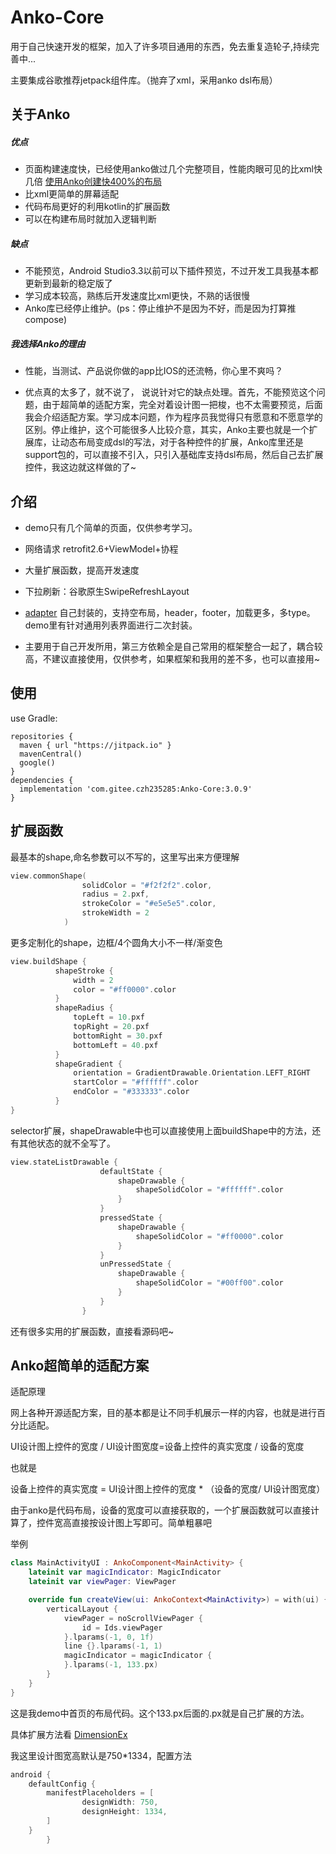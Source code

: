 

# Anko-Core

用于自己快速开发的框架，加入了许多项目通用的东西，免去重复造轮子,持续完善中...

主要集成谷歌推荐jetpack组件库。（抛弃了xml，采用anko dsl布局）



## 关于Anko

##### 优点

- 页面构建速度快，已经使用anko做过几个完整项目，性能肉眼可见的比xml快几倍  [使用Anko创建快400%的布局](http://www.jcodecraeer.com/a/anzhuokaifa/androidkaifa/2016/1123/6795.html)
- 比xml更简单的屏幕适配
- 代码布局更好的利用kotlin的扩展函数
- 可以在构建布局时就加入逻辑判断

##### 缺点

- 不能预览，Android Studio3.3以前可以下插件预览，不过开发工具我基本都更新到最新的稳定版了
- 学习成本较高，熟练后开发速度比xml更快，不熟的话很慢
- Anko库已经停止维护。(ps：停止维护不是因为不好，而是因为打算推compose)

##### 我选择Anko的理由

- 性能，当测试、产品说你做的app比IOS的还流畅，你心里不爽吗？

- 优点真的太多了，就不说了， 说说针对它的缺点处理。首先，不能预览这个问题，由于超简单的适配方案，完全对着设计图一把梭，也不太需要预览，后面我会介绍适配方案。学习成本问题，作为程序员我觉得只有愿意和不愿意学的区别。停止维护，这个可能很多人比较介意，其实，Anko主要也就是一个扩展库，让动态布局变成dsl的写法，对于各种控件的扩展，Anko库里还是support包的，可以直接不引入，只引入基础库支持dsl布局，然后自己去扩展控件，我这边就这样做的了~

  

## 介绍

- demo只有几个简单的页面，仅供参考学习。

- 网络请求  retrofit2.6+ViewModel+协程

- 大量扩展函数，提高开发速度

- 下拉刷新：谷歌原生SwipeRefreshLayout

- [adapter](https://gitee.com/czh235285/AnkoAdapter) 自己封装的，支持空布局，header，footer，加载更多，多type。demo里有针对通用列表界面进行二次封装。

- 主要用于自己开发所用，第三方依赖全是自己常用的框架整合一起了，耦合较高，不建议直接使用，仅供参考，如果框架和我用的差不多，也可以直接用~

  

## 使用

use Gradle:

```
repositories {
  maven { url "https://jitpack.io" }
  mavenCentral()
  google()
}
dependencies {
  implementation 'com.gitee.czh235285:Anko-Core:3.0.9'
}
```

## 扩展函数

最基本的shape,命名参数可以不写的，这里写出来方便理解

````kotlin
view.commonShape(
                solidColor = "#f2f2f2".color,
                radius = 2.pxf,
                strokeColor = "#e5e5e5".color,
                strokeWidth = 2
            )               
````

更多定制化的shape，边框/4个圆角大小不一样/渐变色

````kotlin
view.buildShape {
          shapeStroke {
              width = 2
              color = "#ff0000".color
          }
          shapeRadius {
              topLeft = 10.pxf
              topRight = 20.pxf
              bottomRight = 30.pxf
              bottomLeft = 40.pxf
          }
          shapeGradient {
              orientation = GradientDrawable.Orientation.LEFT_RIGHT
              startColor = "#ffffff".color
              endColor = "#333333".color
          }
}
````

selector扩展，shapeDrawable中也可以直接使用上面buildShape中的方法，还有其他状态的就不全写了。

```kotlin
view.stateListDrawable {
                    defaultState {
                        shapeDrawable {
                            shapeSolidColor = "#ffffff".color
                        }
                    }
                    pressedState {
                        shapeDrawable {
                            shapeSolidColor = "#ff0000".color
                        }
                    }
                    unPressedState {
                        shapeDrawable {
                            shapeSolidColor = "#00ff00".color
                        }
                    }
                }
```

还有很多实用的扩展函数，直接看源码吧~



## Anko超简单的适配方案

适配原理

网上各种开源适配方案，目的基本都是让不同手机展示一样的内容，也就是进行百分比适配。

UI设计图上控件的宽度 / UI设计图宽度=设备上控件的真实宽度 / 设备的宽度

也就是

设备上控件的真实宽度 = UI设计图上控件的宽度  * （设备的宽度/ UI设计图宽度）

由于anko是代码布局，设备的宽度可以直接获取的，一个扩展函数就可以直接计算了，控件宽高直接按设计图上写即可。简单粗暴吧

举例

```kotlin
class MainActivityUI : AnkoComponent<MainActivity> {
    lateinit var magicIndicator: MagicIndicator
    lateinit var viewPager: ViewPager

    override fun createView(ui: AnkoContext<MainActivity>) = with(ui) {
        verticalLayout {
            viewPager = noScrollViewPager {
                id = Ids.viewPager
            }.lparams(-1, 0, 1f)
            line {}.lparams(-1, 1)
            magicIndicator = magicIndicator {
            }.lparams(-1, 133.px)
        }
    }
}
```

这是我demo中首页的布局代码。这个133.px后面的.px就是自己扩展的方法。

具体扩展方法看 [DimensionEx](https://gitee.com/czh235285/Anko-Core/blob/master/lib/src/main/java/c/core/ex/DimensionEx.kt )

我这里设计图宽高默认是750*1334，配置方法

```kotlin
android {
    defaultConfig {
        manifestPlaceholders = [
                designWidth: 750,
                designHeight: 1334,
        ]
    }
        }
```